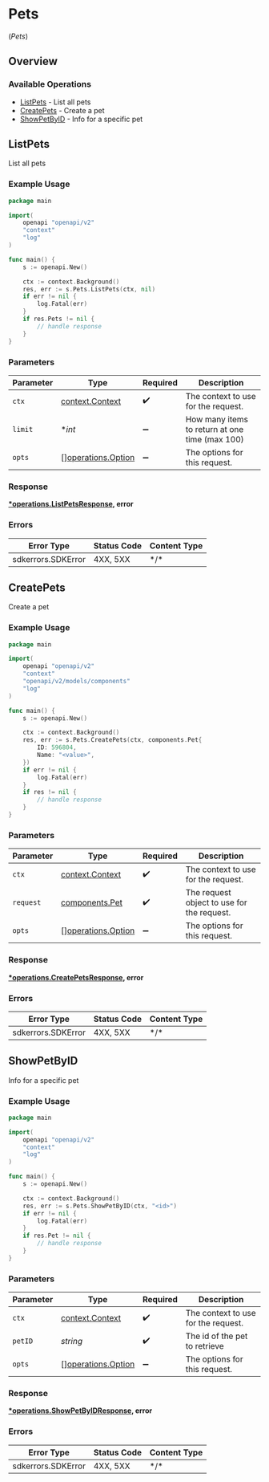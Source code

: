 # Pets
(*Pets*)

## Overview

### Available Operations

* [ListPets](#listpets) - List all pets
* [CreatePets](#createpets) - Create a pet
* [ShowPetByID](#showpetbyid) - Info for a specific pet

## ListPets

List all pets

### Example Usage

```go
package main

import(
	openapi "openapi/v2"
	"context"
	"log"
)

func main() {
    s := openapi.New()

    ctx := context.Background()
    res, err := s.Pets.ListPets(ctx, nil)
    if err != nil {
        log.Fatal(err)
    }
    if res.Pets != nil {
        // handle response
    }
}
```

### Parameters

| Parameter                                                | Type                                                     | Required                                                 | Description                                              |
| -------------------------------------------------------- | -------------------------------------------------------- | -------------------------------------------------------- | -------------------------------------------------------- |
| `ctx`                                                    | [context.Context](https://pkg.go.dev/context#Context)    | :heavy_check_mark:                                       | The context to use for the request.                      |
| `limit`                                                  | **int*                                                   | :heavy_minus_sign:                                       | How many items to return at one time (max 100)           |
| `opts`                                                   | [][operations.Option](../../models/operations/option.md) | :heavy_minus_sign:                                       | The options for this request.                            |

### Response

**[*operations.ListPetsResponse](../../models/operations/listpetsresponse.md), error**

### Errors

| Error Type         | Status Code        | Content Type       |
| ------------------ | ------------------ | ------------------ |
| sdkerrors.SDKError | 4XX, 5XX           | \*/\*              |

## CreatePets

Create a pet

### Example Usage

```go
package main

import(
	openapi "openapi/v2"
	"context"
	"openapi/v2/models/components"
	"log"
)

func main() {
    s := openapi.New()

    ctx := context.Background()
    res, err := s.Pets.CreatePets(ctx, components.Pet{
        ID: 596804,
        Name: "<value>",
    })
    if err != nil {
        log.Fatal(err)
    }
    if res != nil {
        // handle response
    }
}
```

### Parameters

| Parameter                                                | Type                                                     | Required                                                 | Description                                              |
| -------------------------------------------------------- | -------------------------------------------------------- | -------------------------------------------------------- | -------------------------------------------------------- |
| `ctx`                                                    | [context.Context](https://pkg.go.dev/context#Context)    | :heavy_check_mark:                                       | The context to use for the request.                      |
| `request`                                                | [components.Pet](../../models/components/pet.md)         | :heavy_check_mark:                                       | The request object to use for the request.               |
| `opts`                                                   | [][operations.Option](../../models/operations/option.md) | :heavy_minus_sign:                                       | The options for this request.                            |

### Response

**[*operations.CreatePetsResponse](../../models/operations/createpetsresponse.md), error**

### Errors

| Error Type         | Status Code        | Content Type       |
| ------------------ | ------------------ | ------------------ |
| sdkerrors.SDKError | 4XX, 5XX           | \*/\*              |

## ShowPetByID

Info for a specific pet

### Example Usage

```go
package main

import(
	openapi "openapi/v2"
	"context"
	"log"
)

func main() {
    s := openapi.New()

    ctx := context.Background()
    res, err := s.Pets.ShowPetByID(ctx, "<id>")
    if err != nil {
        log.Fatal(err)
    }
    if res.Pet != nil {
        // handle response
    }
}
```

### Parameters

| Parameter                                                | Type                                                     | Required                                                 | Description                                              |
| -------------------------------------------------------- | -------------------------------------------------------- | -------------------------------------------------------- | -------------------------------------------------------- |
| `ctx`                                                    | [context.Context](https://pkg.go.dev/context#Context)    | :heavy_check_mark:                                       | The context to use for the request.                      |
| `petID`                                                  | *string*                                                 | :heavy_check_mark:                                       | The id of the pet to retrieve                            |
| `opts`                                                   | [][operations.Option](../../models/operations/option.md) | :heavy_minus_sign:                                       | The options for this request.                            |

### Response

**[*operations.ShowPetByIDResponse](../../models/operations/showpetbyidresponse.md), error**

### Errors

| Error Type         | Status Code        | Content Type       |
| ------------------ | ------------------ | ------------------ |
| sdkerrors.SDKError | 4XX, 5XX           | \*/\*              |